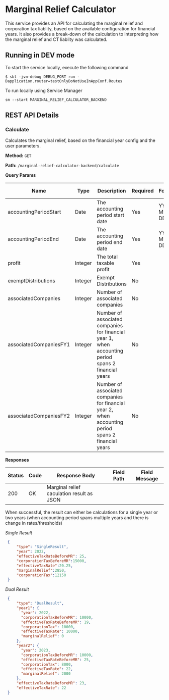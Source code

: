 # Marginal Relief Calculator

This service provides an API for calculating the marginal relief and corporation tax liablity, based on the available configuration for financial years. It
also provides a break-down of the calculation to interpreting how the marginal relief and CT liablity was calculated.

## Running in DEV mode

To start the service locally, execute the following command

```$ sbt -jvm-debug DEBUG_PORT run -Dapplication.router=testOnlyDoNotUseInAppConf.Routes ```

To run locally using Service Manager

```sm --start MARGINAL_RELIEF_CALCULATOR_BACKEND```

## REST API Details

### Calculate

Calculates the marginal relief, based on the financial year config and the user parameters.

**Method:** `GET`
 
**Path:** `/marginal-relief-calculator-backend/calculate`

**Query Params**

|Name|Type|Description|Required|Format|Example Value|
|----|----|-----------|--------|------|-------------|
|accountingPeriodStart|Date|The accounting period start date|Yes|YYYY-MM-DD|2023-01-01|
|accountingPeriodEnd|Date|The accounting period end date|Yes|YYYY-MM-DD|2023-01-01|
|profit|Integer|The total taxable profit|Yes||100000|
|exemptDistributions|Integer|Exempt Distributions|No||10000|
|associatedCompanies|Integer|Number of associated companies|No||1|
|associatedCompaniesFY1|Integer|Number of associated companies for financial year 1, when accounting period spans 2 financial years|No||1|
|associatedCompaniesFY2|Integer|Number of associated companies for financial year 2, when accounting period spans 2 financial years|No||1|

**Responses**
 
|Status|Code|Response Body|Field Path|Field Message|
|------|----|-------------|----------|-------------|
|200| OK| Marginal relief caculation result as JSON| | |

When successful, the result can either be calculations for a single year or two years (when accounting period spans multiple years and there is change in rates/thresholds)

*Single Result*

```json
 {
     "type": "SingleResult",
     "year": 2022,
     "effectiveTaxRateBeforeMR": 25,
     "corporationTaxBeforeMR":15000,
     "effectiveTaxRate":20.25,
     "marginalRelief":2850,
     "corporationTax":12150
 }
 ```
 *Dual Result*

 ```json
  {
      "type": "DualResult",
      "year1": {
        "year": 2022,
        "corporationTaxBeforeMR": 10000,
        "effectiveTaxRateBeforeMR": 19,
        "corporationTax": 10000,
        "effectiveTaxRate": 10000,
        "marginalRelief": 0
      },
      "year2": {
        "year": 2023,
        "corporationTaxBeforeMR": 10000,
        "effectiveTaxRateBeforeMR": 25,
        "corporationTax": 8000,
        "effectiveTaxRate": 22,
        "marginalRelief": 2000
      },
      "effectiveTaxRateBeforeMR": 23,
      "effectiveTaxRate": 22
  }
  ```

